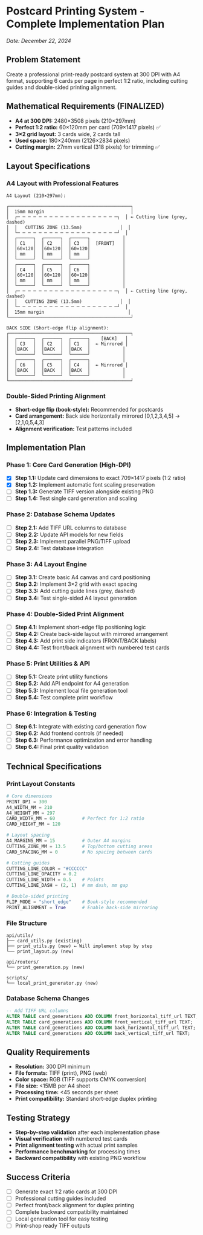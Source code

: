 # Postcard Printing System - Complete Implementation Plan
*Date: December 22, 2024*

## Problem Statement
Create a professional print-ready postcard system at 300 DPI with A4 format, supporting 6 cards per page in perfect 1:2 ratio, including cutting guides and double-sided printing alignment.

## Mathematical Requirements (FINALIZED)
- **A4 at 300 DPI:** 2480×3508 pixels (210×297mm)
- **Perfect 1:2 ratio:** 60×120mm per card (709×1417 pixels) ✅
- **3×2 grid layout:** 3 cards wide, 2 cards tall
- **Used space:** 180×240mm (2126×2834 pixels)
- **Cutting margin:** 27mm vertical (318 pixels) for trimming ✅

## Layout Specifications

### A4 Layout with Professional Features
```
A4 Layout (210×297mm):

┌─────────────────────────────────────────────┐
│  15mm margin                                │
│  ┌─ ─ ─ ─ ─ ─ ─ ─ ─ ─ ─ ─ ─ ─ ─ ─ ─ ─ ─┐  │ ← Cutting line (grey, dashed)
│  │   CUTTING ZONE (13.5mm)              │  │
│  └─ ─ ─ ─ ─ ─ ─ ─ ─ ─ ─ ─ ─ ─ ─ ─ ─ ─ ─┘  │
│  ┌──────┐  ┌──────┐  ┌──────┐            │
│  │ C1   │  │ C2   │  │ C3   │  [FRONT]   │
│  │60×120│  │60×120│  │60×120│            │
│  │ mm   │  │ mm   │  │ mm   │            │
│  └──────┘  └──────┘  └──────┘            │
│  ┌──────┐  ┌──────┐  ┌──────┐            │
│  │ C4   │  │ C5   │  │ C6   │            │
│  │60×120│  │60×120│  │60×120│            │
│  │ mm   │  │ mm   │  │ mm   │            │
│  └──────┘  └──────┘  └──────┘            │
│  ┌─ ─ ─ ─ ─ ─ ─ ─ ─ ─ ─ ─ ─ ─ ─ ─ ─ ─ ─┐  │ ← Cutting line (grey, dashed)
│  │   CUTTING ZONE (13.5mm)              │  │
│  └─ ─ ─ ─ ─ ─ ─ ─ ─ ─ ─ ─ ─ ─ ─ ─ ─ ─ ─┘  │
│  15mm margin                               │
└─────────────────────────────────────────────┘

BACK SIDE (Short-edge flip alignment):
┌─────────────────────────────────────────────┐
│  ┌──────┐  ┌──────┐  ┌──────┐    [BACK]   │
│  │ C3   │  │ C2   │  │ C1   │  ← Mirrored │
│  │BACK  │  │BACK  │  │BACK  │            │
│  └──────┘  └──────┘  └──────┘            │
│  ┌──────┐  ┌──────┐  ┌──────┐            │
│  │ C6   │  │ C5   │  │ C4   │  ← Mirrored │
│  │BACK  │  │BACK  │  │BACK  │            │
│  └──────┘  └──────┘  └──────┘            │
└─────────────────────────────────────────────┘
```

### Double-Sided Printing Alignment
- **Short-edge flip (book-style):** Recommended for postcards
- **Card arrangement:** Back side horizontally mirrored [0,1,2,3,4,5] → [2,1,0,5,4,3]
- **Alignment verification:** Test patterns included

## Implementation Plan

### Phase 1: Core Card Generation (High-DPI) 
- [x] **Step 1.1:** Update card dimensions to exact 709×1417 pixels (1:2 ratio)
- [x] **Step 1.2:** Implement automatic font scaling preservation
- [ ] **Step 1.3:** Generate TIFF version alongside existing PNG
- [ ] **Step 1.4:** Test single card generation and scaling

### Phase 2: Database Schema Updates
- [ ] **Step 2.1:** Add TIFF URL columns to database
- [ ] **Step 2.2:** Update API models for new fields
- [ ] **Step 2.3:** Implement parallel PNG/TIFF upload
- [ ] **Step 2.4:** Test database integration

### Phase 3: A4 Layout Engine
- [ ] **Step 3.1:** Create basic A4 canvas and card positioning
- [ ] **Step 3.2:** Implement 3×2 grid with exact spacing
- [ ] **Step 3.3:** Add cutting guide lines (grey, dashed)
- [ ] **Step 3.4:** Test single-sided A4 layout generation

### Phase 4: Double-Sided Print Alignment  
- [ ] **Step 4.1:** Implement short-edge flip positioning logic
- [ ] **Step 4.2:** Create back-side layout with mirrored arrangement
- [ ] **Step 4.3:** Add print side indicators (FRONT/BACK labels)
- [ ] **Step 4.4:** Test front/back alignment with numbered test cards

### Phase 5: Print Utilities & API
- [ ] **Step 5.1:** Create print utility functions
- [ ] **Step 5.2:** Add API endpoint for A4 generation
- [ ] **Step 5.3:** Implement local file generation tool
- [ ] **Step 5.4:** Test complete print workflow

### Phase 6: Integration & Testing
- [ ] **Step 6.1:** Integrate with existing card generation flow
- [ ] **Step 6.2:** Add frontend controls (if needed)
- [ ] **Step 6.3:** Performance optimization and error handling
- [ ] **Step 6.4:** Final print quality validation

## Technical Specifications

### Print Layout Constants
```python
# Core dimensions
PRINT_DPI = 300
A4_WIDTH_MM = 210
A4_HEIGHT_MM = 297
CARD_WIDTH_MM = 60          # Perfect for 1:2 ratio
CARD_HEIGHT_MM = 120

# Layout spacing
A4_MARGINS_MM = 15          # Outer A4 margins
CUTTING_ZONE_MM = 13.5      # Top/bottom cutting areas
CARD_SPACING_MM = 0         # No spacing between cards

# Cutting guides
CUTTING_LINE_COLOR = "#CCCCCC"
CUTTING_LINE_OPACITY = 0.2
CUTTING_LINE_WIDTH = 0.5    # Points
CUTTING_LINE_DASH = (2, 1)  # mm dash, mm gap

# Double-sided printing
FLIP_MODE = "short_edge"    # Book-style recommended
PRINT_ALIGNMENT = True      # Enable back-side mirroring
```

### File Structure
```
api/utils/
├── card_utils.py (existing)
├── print_utils.py (new) ← Will implement step by step
└── print_layout.py (new)

api/routers/
└── print_generation.py (new)

scripts/
└── local_print_generator.py (new)
```

### Database Schema Changes
```sql
-- Add TIFF URL columns
ALTER TABLE card_generations ADD COLUMN front_horizontal_tiff_url TEXT;
ALTER TABLE card_generations ADD COLUMN front_vertical_tiff_url TEXT;
ALTER TABLE card_generations ADD COLUMN back_horizontal_tiff_url TEXT;
ALTER TABLE card_generations ADD COLUMN back_vertical_tiff_url TEXT;
```

## Quality Requirements
- **Resolution:** 300 DPI minimum
- **File formats:** TIFF (print), PNG (web)
- **Color space:** RGB (TIFF supports CMYK conversion)
- **File size:** <15MB per A4 sheet
- **Processing time:** <45 seconds per sheet
- **Print compatibility:** Standard short-edge duplex printing

## Testing Strategy
- **Step-by-step validation** after each implementation phase
- **Visual verification** with numbered test cards
- **Print alignment testing** with actual print samples
- **Performance benchmarking** for processing times
- **Backward compatibility** with existing PNG workflow

## Success Criteria
- [ ] Generate exact 1:2 ratio cards at 300 DPI
- [ ] Professional cutting guides included
- [ ] Perfect front/back alignment for duplex printing
- [ ] Complete backward compatibility maintained
- [ ] Local generation tool for easy testing
- [ ] Print-shop ready TIFF outputs 